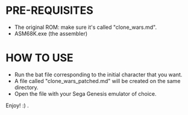 # PRE-REQUISITES
- The original ROM: make sure it's called "clone_wars.md".
- ASM68K.exe (the assembler)

# HOW TO USE
- Run the bat file corresponding to the initial character that you want.
- A file called "clone_wars_patched.md" will be created on the same directory.
- Open the file with your Sega Genesis emulator of choice.

Enjoy! :) .
